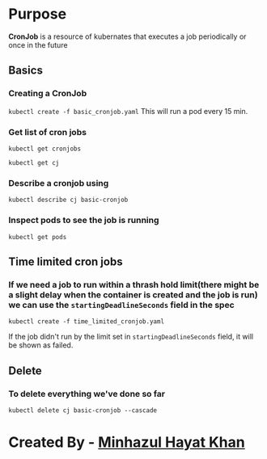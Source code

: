 # Purpose
**CronJob** is a resource of kubernates that executes a job periodically or once in the future

## Basics
### Creating a CronJob
`kubectl create -f basic_cronjob.yaml`
This will run a pod every 15 min.

### Get list of cron jobs
`kubectl get cronjobs`

`kubectl get cj`

### Describe a cronjob using
`kubectl describe cj basic-cronjob`

### Inspect pods to see the job is running
`kubectl get pods`



## Time limited cron jobs
### If we need a job to run within a thrash hold limit(there might be a slight delay when the container is created and the job is run) we can use the `startingDeadlineSeconds` field in the spec

`kubectl create -f time_limited_cronjob.yaml`

If the job didn't run by the limit set in `startingDeadlineSeconds` field, it will be shown as failed.

## Delete
### To delete everything we've done so far
```
kubectl delete cj basic-cronjob --cascade
```


#
# Created By - [Minhazul Hayat Khan](https://github.com/minhaz1217)

